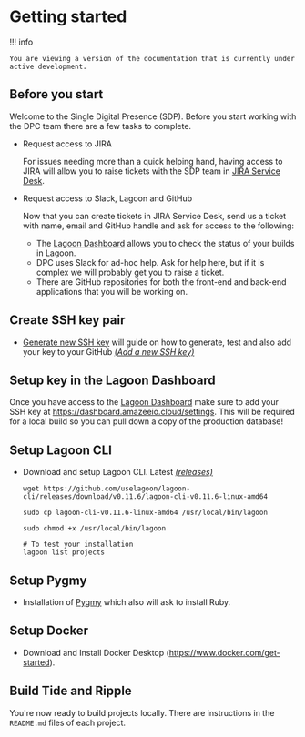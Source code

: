 # Getting started

!!! info
    
    You are viewing a version of the documentation that is currently under 
    active development.
 
## Before you start

Welcome to the Single Digital Presence (SDP). Before you start working
with the DPC team there are a few tasks to complete.

- Request access to JIRA
    
    For issues needing more than a quick helping hand, having access to JIRA
    will allow you to raise tickets with the SDP team in [JIRA Service Desk](https://support.sdp.vic.gov.au/).

- Request access to Slack, Lagoon and GitHub

    Now that you can create tickets in JIRA Service Desk, send us a ticket with name, email and GitHub handle
    and ask for access to the following:

    - The [Lagoon Dashboard](https://dashboard.amazeeio.cloud/projects/) allows you to check the status of your
    builds in Lagoon.
    - DPC uses Slack for ad-hoc help. Ask for help here, but if it is complex we will probably get you to raise a
    ticket.
    - There are GitHub repositories for both the front-end and back-end applications that you will be working on.

## Create SSH key pair

- [Generate new SSH key](https://docs.github.com/en/authentication/connecting-to-github-with-ssh/generating-a-new-ssh-key-and-adding-it-to-the-ssh-agent) will guide on how to generate, test and also add your key to your GitHub [*(Add a new SSH key)*](https://docs.github.com/en/authentication/connecting-to-github-with-ssh/adding-a-new-ssh-key-to-your-github-account)

## Setup key in the Lagoon Dashboard

Once you have access to the [Lagoon Dashboard](https://dashboard.amazeeio.cloud/projects/) make sure to add your SSH
key at https://dashboard.amazeeio.cloud/settings. This will be required for a local build so you can pull down a
copy of the production database!

## Setup Lagoon CLI
- Download and setup Lagoon CLI. Latest [*(releases)*](https://github.com/uselagoon/lagoon-cli/releases)
    ```
    wget https://github.com/uselagoon/lagoon-cli/releases/download/v0.11.6/lagoon-cli-v0.11.6-linux-amd64

    sudo cp lagoon-cli-v0.11.6-linux-amd64 /usr/local/bin/lagoon

    sudo chmod +x /usr/local/bin/lagoon

    # To test your installation
    lagoon list projects

    ```
## Setup Pygmy
- Installation of [Pygmy](https://pygmy.readthedocs.io/en/master/installation/) which also will ask to install Ruby.

## Setup Docker
- Download and Install Docker Desktop (https://www.docker.com/get-started).


## Build Tide and Ripple

You're now ready to build projects locally. There are instructions in the `README.md` files of each project.